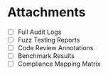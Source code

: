 # Attachments

* [ ] Full Audit Logs
* [ ] Fuzz Testing Reports
* [ ] Code Review Annotations
* [ ] Benchmark Results
* [ ] Compliance Mapping Matrix
